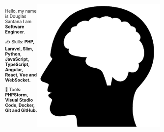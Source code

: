 <img src="https://raw.githubusercontent.com/douglasz1/douglasz1/main/pasta/computer-illustration.png" min-width="400px" max-width="400px" width="400px" align="right">

<p align="left"> 
  Hello, my name is Douglas Santana I am <strong>Software Engineer</strong>.<br>
</p>

<p align="left">
  ✍ Skills: <strong>PHP, Laravel, Slim, Python, JavaScript, TypeScript, Angular, React, Vue and WebSocket.</strong>
</p>

<p align="left">
  💼 Tools: <strong>PHPStorm, Visual Studio Code, Docker, Git and GitHub.</strong>
</p>
